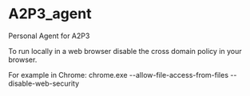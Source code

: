 A2P3_agent
==========

Personal Agent for A2P3

To run locally in a web browser disable the cross domain policy in your browser.  

For example in Chrome:
chrome.exe --allow-file-access-from-files --disable-web-security
